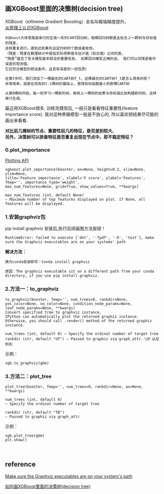## 画XGBoost里面的决策树(decision tree)
XGBoost（eXtreme Gradient Boosting）全名叫极端梯度提升。  
[从原理上认识XGBoost](https://zhuanlan.zhihu.com/p/74153059)
```
XGBoost大体思路是串行的生成一系列CART回归树，每棵回归树都是去拟合上一颗树与目标值的残差，
这样重复进行，直到达到事先设定的树的个数或者收敛。
（残差：残差在数理统计中是指实际观察值与估计值（拟合值）之间的差。 
“残差”蕴含了有关模型基本假设的重要信息。 如果回归模型正确的话， 我们可以将残差看作误差的观测值。 
它应符合模型的假设条件，且具有误差的一些性质）

在第t步时，我们添加了一棵最优的CART树f_t，这棵最优的CART树f_t是怎么得来的呢？
非常简单，就是在现有的t-1棵树的基础上，使得目标函数最小的那棵CART树

从第0棵树开始，每一轮学习一棵新的树，再用上一棵树的结果与目标值比较构建新的树，这样串行生成。 
```
最近用XGBoost很多, 训练完模型后, 一般只是看看特征重要性(feature importance score). 
我对这种黑箱模型一般是不放心的, 所以喜欢把结果尽可能的画出来看看. 

**对比前几棵树的节点、重要性前几的特征，是否差别较大**。  
**另外，决策树可以排查特征是否重复出现在节点中，即不稳定特征？**
### 0.plot_importance
[Plotting API](https://xgboost.readthedocs.io/en/latest/python/python_api.html#module-xgboost.plotting)
```
xgboost.plot_importance(booster, ax=None, height=0.2, xlim=None, ylim=None,
title='Feature importance', xlabel='F score', ylabel='Features', fmap='', importance_type='weight', 
max_num_features=None, grid=True, show_values=True, **kwargs)

max_num_features (int, default None) 
– Maximum number of top features displayed on plot. If None, all features will be displayed.
```
### 1.安装graphviz包
pip install graphviz 安装后,执行后续画图方法报错！
```
RuntimeError: failed to execute ['dot', '-Tpdf', '-O', 'test'], make sure the Graphviz executables are on your systems' path
```
**解决方法：**
```
换为conda安装即可：Conda install graphviz

原因：The graphviz executable sit on a different path from your conda directory, if you use pip install graphviz.
```
### 2.方法一：to_graphviz

```
to_graphviz(booster, fmap='', num_trees=0, rankdir=None, 
yes_color=None, no_color=None, condition_node_params=None, leaf_node_params=None, **kwargs)
Convert specified tree to graphviz instance. 
IPython can automatically plot the returned graphiz instance. 
Otherwise, you should call .render() method of the returned graphiz instance.

num_trees (int, default 0) – Specify the ordinal number of target tree
rankdir (str, default "UT") – Passed to graphiz via graph_attr.'LR'从左到右
```
示例：
```
xgb.to_graphviz(gbm)
```
### 3.方法二：plot_tree
```
plot_tree(booster, fmap='', num_trees=0, rankdir=None, ax=None, **kwargs)

num_trees (int, default 0)
– Specify the ordinal number of target tree

rankdir (str, default "TB") 
– Passed to graphiz via graph_attr
```
示例：
```
xgb.plot_tree(gbm)
plt.show()
```

&nbsp;
## reference
[ Make sure the Graphviz executables are on your system's path](https://stackoverflow.com/questions/35064304/runtimeerror-make-sure-the-graphviz-executables-are-on-your-systems-path-aft)

[如何画XGBoost里面的决策树(decision tree)](https://zhuanlan.zhihu.com/p/32943164)
